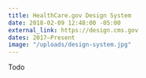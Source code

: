 ```yaml
---
title: HealthCare.gov Design System
date: 2018-02-09 12:48:00 -05:00
external_link: https://design.cms.gov
dates: 2017–Present
image: "/uploads/design-system.jpg"
---
```


Todo